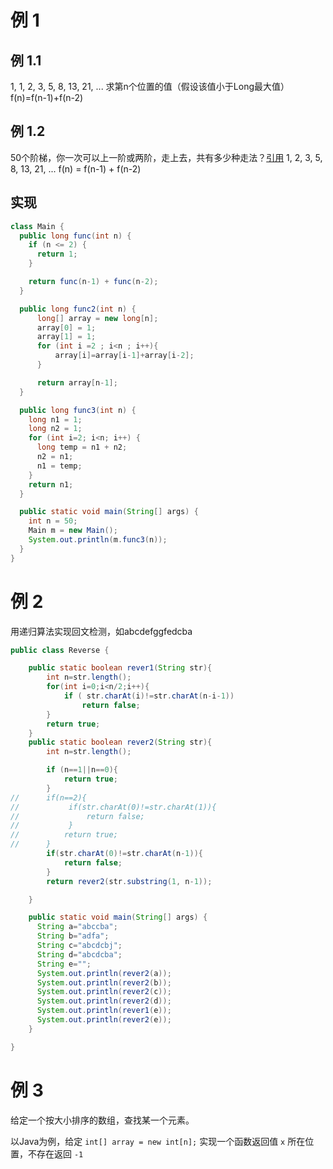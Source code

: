 # 例 1
## 例 1.1
1, 1, 2, 3, 5, 8, 13, 21, ... 求第n个位置的值（假设该值小于Long最大值）
f(n)=f(n-1)+f(n-2)

## 例 1.2
50个阶梯，你一次可以上一阶或两阶，走上去，共有多少种走法？[引用](http://www.2cto.com/kf/201503/383936.html)
1, 2, 3, 5, 8, 13, 21, ...
f(n) = f(n-1) + f(n-2)

## 实现

```Java
class Main {
  public long func(int n) {
    if (n <= 2) {
      return 1;
    }

    return func(n-1) + func(n-2);
  }

  public long func2(int n) {
	  long[] array = new long[n];
	  array[0] = 1;
	  array[1] = 1;
	  for (int i =2 ; i<n ; i++){
		  array[i]=array[i-1]+array[i-2];
	  }

	  return array[n-1];
  }

  public long func3(int n) {
    long n1 = 1;
    long n2 = 1;
    for (int i=2; i<n; i++) {
      long temp = n1 + n2;
      n2 = n1;
      n1 = temp;
    }
    return n1;
  }

  public static void main(String[] args) {
    int n = 50;
    Main m = new Main();
    System.out.println(m.func3(n));
  }
}

```

# 例 2
用递归算法实现回文检测，如abcdefggfedcba
```Java
public class Reverse {

	public static boolean rever1(String str){
		int n=str.length();
		for(int i=0;i<n/2;i++){
			if ( str.charAt(i)!=str.charAt(n-i-1))
				return false;
		}
		return true;
	}
	public static boolean rever2(String str){
		int n=str.length();

		if (n==1||n==0){
			return true;
		}
//		if(n==2){
//			 if(str.charAt(0)!=str.charAt(1)){
//				 return false;
//			 }
//			return true;
//		}
		if(str.charAt(0)!=str.charAt(n-1)){
			return false;
		}
		return rever2(str.substring(1, n-1));

	}

	public static void main(String[] args) {
      String a="abccba";
      String b="adfa";
      String c="abcdcbj";
      String d="abcdcba";
      String e="";
      System.out.println(rever2(a));
      System.out.println(rever2(b));
      System.out.println(rever2(c));
      System.out.println(rever2(d));
      System.out.println(rever1(e));
      System.out.println(rever2(e));
	}

}
```


# 例 3
给定一个按大小排序的数组，查找某一个元素。

以Java为例，给定 `int[] array = new int[n];` 实现一个函数返回值 `x` 所在位置，不存在返回 `-1`
